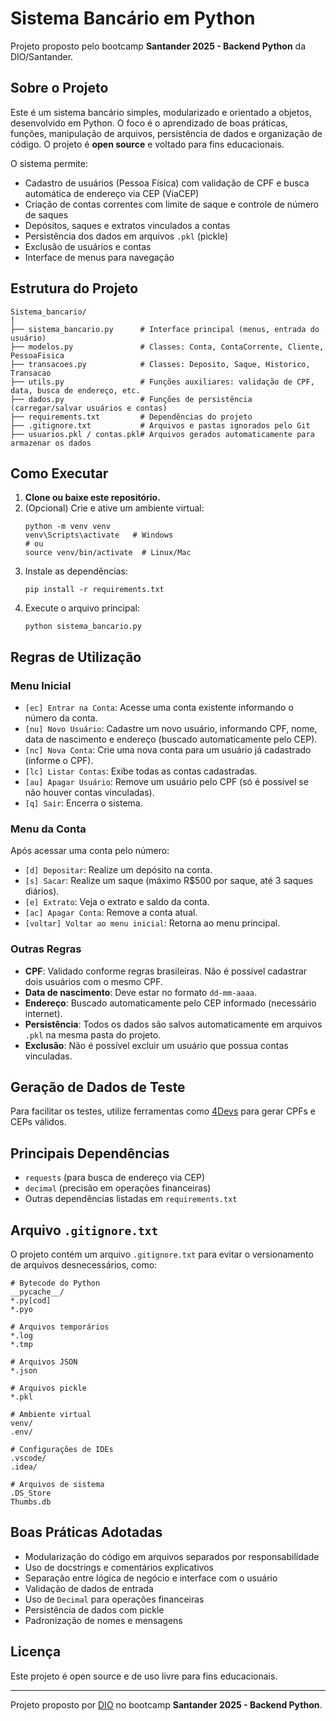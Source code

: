 # Sistema Bancário em Python

Projeto proposto pelo bootcamp **Santander 2025 - Backend Python** da DIO/Santander.

## Sobre o Projeto

Este é um sistema bancário simples, modularizado e orientado a objetos, desenvolvido em Python. O foco é o aprendizado de boas práticas, funções, manipulação de arquivos, persistência de dados e organização de código. O projeto é **open source** e voltado para fins educacionais.

O sistema permite:
- Cadastro de usuários (Pessoa Física) com validação de CPF e busca automática de endereço via CEP (ViaCEP)
- Criação de contas correntes com limite de saque e controle de número de saques
- Depósitos, saques e extratos vinculados a contas
- Persistência dos dados em arquivos `.pkl` (pickle)
- Exclusão de usuários e contas
- Interface de menus para navegação

## Estrutura do Projeto

```
Sistema_bancario/
│
├── sistema_bancario.py      # Interface principal (menus, entrada do usuário)
├── modelos.py               # Classes: Conta, ContaCorrente, Cliente, PessoaFisica
├── transacoes.py            # Classes: Deposito, Saque, Historico, Transacao
├── utils.py                 # Funções auxiliares: validação de CPF, data, busca de endereço, etc.
├── dados.py                 # Funções de persistência (carregar/salvar usuários e contas)
├── requirements.txt         # Dependências do projeto
├── .gitignore.txt           # Arquivos e pastas ignorados pelo Git
├── usuarios.pkl / contas.pkl# Arquivos gerados automaticamente para armazenar os dados
```

## Como Executar

1. **Clone ou baixe este repositório.**
2. (Opcional) Crie e ative um ambiente virtual:
   ```
   python -m venv venv
   venv\Scripts\activate   # Windows
   # ou
   source venv/bin/activate  # Linux/Mac
   ```
3. Instale as dependências:
   ```
   pip install -r requirements.txt
   ```
4. Execute o arquivo principal:
   ```
   python sistema_bancario.py
   ```

## Regras de Utilização

### Menu Inicial

- `[ec] Entrar na Conta`: Acesse uma conta existente informando o número da conta.
- `[nu] Novo Usuário`: Cadastre um novo usuário, informando CPF, nome, data de nascimento e endereço (buscado automaticamente pelo CEP).
- `[nc] Nova Conta`: Crie uma nova conta para um usuário já cadastrado (informe o CPF).
- `[lc] Listar Contas`: Exibe todas as contas cadastradas.
- `[au] Apagar Usuário`: Remove um usuário pelo CPF (só é possível se não houver contas vinculadas).
- `[q] Sair`: Encerra o sistema.

### Menu da Conta

Após acessar uma conta pelo número:
- `[d] Depositar`: Realize um depósito na conta.
- `[s] Sacar`: Realize um saque (máximo R$500 por saque, até 3 saques diários).
- `[e] Extrato`: Veja o extrato e saldo da conta.
- `[ac] Apagar Conta`: Remove a conta atual.
- `[voltar] Voltar ao menu inicial`: Retorna ao menu principal.

### Outras Regras

- **CPF**: Validado conforme regras brasileiras. Não é possível cadastrar dois usuários com o mesmo CPF.
- **Data de nascimento**: Deve estar no formato `dd-mm-aaaa`.
- **Endereço**: Buscado automaticamente pelo CEP informado (necessário internet).
- **Persistência**: Todos os dados são salvos automaticamente em arquivos `.pkl` na mesma pasta do projeto.
- **Exclusão**: Não é possível excluir um usuário que possua contas vinculadas.

## Geração de Dados de Teste

Para facilitar os testes, utilize ferramentas como [4Devs](https://www.4devs.com.br/) para gerar CPFs e CEPs válidos.

## Principais Dependências

- `requests` (para busca de endereço via CEP)
- `decimal` (precisão em operações financeiras)
- Outras dependências listadas em `requirements.txt`

## Arquivo `.gitignore.txt`

O projeto contém um arquivo `.gitignore.txt` para evitar o versionamento de arquivos desnecessários, como:

```
# Bytecode do Python
__pycache__/
*.py[cod]
*.pyo

# Arquivos temporários
*.log
*.tmp

# Arquivos JSON
*.json

# Arquivos pickle
*.pkl

# Ambiente virtual
venv/
.env/

# Configurações de IDEs
.vscode/
.idea/

# Arquivos de sistema
.DS_Store
Thumbs.db
```

## Boas Práticas Adotadas

- Modularização do código em arquivos separados por responsabilidade
- Uso de docstrings e comentários explicativos
- Separação entre lógica de negócio e interface com o usuário
- Validação de dados de entrada
- Uso de `Decimal` para operações financeiras
- Persistência de dados com pickle
- Padronização de nomes e mensagens

## Licença

Este projeto é open source e de uso livre para fins educacionais.

---

Projeto proposto por [DIO](https://www.dio.me/) no bootcamp **Santander 2025 - Backend Python**.